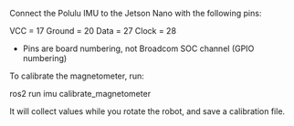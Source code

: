 Connect the Polulu IMU to the Jetson Nano with the following pins:

VCC = 17
Ground = 20
Data = 27
Clock = 28

* Pins are board numbering, not Broadcom SOC channel (GPIO numbering)


To calibrate the magnetometer, run:

ros2 run imu calibrate_magnetometer

It will collect values while you rotate the robot, and save a calibration file.
